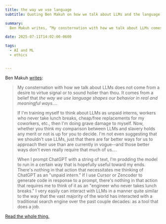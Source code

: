 ```yaml
---
title: the way we use language
subtitle: Quoting Ben Makuh on how we talk about LLMs and the language of slavery,

summary:
  Ben Makuh writes, “My consternation with how we talk about LLMs comes from a belief that the way we use language shapes our behavior in real and meaningful ways.”

date: 2025-07-11T14:02:00-0600

tags:
  - AI and ML
  - ethics


---
```


Ben Makuh [writes][post]:

> My consternation with how we talk about LLMs does not come from a desire to virtue signal or to sound holier than thou. It comes from a belief that *the way we use language shapes our behavior in real and meaningful ways.*…
>
> If I'm training myself to think about LLMs as unpaid interns, workers who never take lunch breaks, cheap/free replacements for my coworkers, etc., then I'm doing grave damage to myself. Now, whether you think my comparison between LLMs and slavery holds any merit or not is up for you to decide. I'm not even suggesting that we shouldn't use LLMs, just that there are far better ways for us to approach their use than are currently in vogue--and those better ways don't even really require that much of us.…
>
> When I prompt ChatGPT with a string of text, I'm prodding the model to run in a certain way that is hopefully useful toward my ends. There's nothing in that action that necessitates me thinking of ChatGPT as an "unpaid intern." If I use Cursor or Zencoder to generate code in response to a prompt, there's nothing in that action that requires me to think of it as an "engineer who never takes lunch breaks." I very easily can interact with LLMs in a manner quite similar to the way that the vast majority of the world has interacted with a traditional search engine over the past couple decades: as a tool that does a job.

[Read the whole thing.][post]

[post]: https://benmakuh.com/2025/06/we-dont-have-to-reinvent-slavery/
